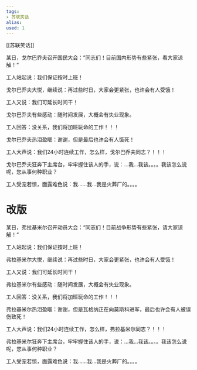 ```yaml
---
tags: 
- 苏联笑话 
alias:
used: 1
---
```

[[苏联笑话]]


某日，戈尔巴乔夫召开国民大会：”同志们！目前国内形势有些紧张，看大家谅解！“

工人站起说：我们保证按时上班！

戈尔巴乔夫大悦，继续说：再过些时日，大家会更紧张，也许会有人受饿！

工人又说：我们可延长时间干！

戈尔巴乔夫有些感动：随时间发展，大概会有失业现象。

工人回答：没关系，我们将加班玩命的工作！！！

戈尔巴乔夫热泪盈眶：谢谢，但是最后也许会有人饿死！

工人大声说：我们24小时连续工作，怎么样，戈尔巴乔夫同志？！！！

戈尔巴乔夫狂奔下主席台，牢牢握住该人的手，说：…我…我该。。。。我该怎么说呢，您从事何种职业？

工人受宠若惊，面露难色说：我……我…我是火葬厂的。。。。 

# 改版

某日，弗拉基米尔召开动员大会：“同志们！目前战争形势有些紧张，请大家谅解！“

工人站起说：我们保证按时上班！

弗拉基米尔大悦，继续说：再过些时日，大家会更紧张，也许会有人受饿！

工人又说：我们可延长时间干！

弗拉基米尔有些感动：随时间发展，大概会有失业现象。

工人回答：没关系，我们将加班玩命的工作！！！

弗拉基米尔热泪盈眶：谢谢，但是瓦格纳正在向莫斯科进军，最后也许会有人被误伤致死！

工人大声说：我们24小时连续工作，怎么样，弗拉基米尔同志？！！！

弗拉基米尔狂奔下主席台，牢牢握住该人的手，说：…我…我该。。。。我该怎么说呢，您从事何种职业？

工人受宠若惊，面露难色说：我……我…我是火葬厂的。。。。
